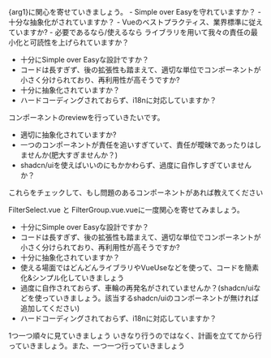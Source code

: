 {arg1}に関心を寄せていきましょう。
    - Simple over Easyを守れていますか？
    - 十分な抽象化がされていますか？
    - Vueのベストプラクティス、業界標準に従えていますか?
    - 必要であるなら/使えるなら ライブラリを用いて我々の責任の最小化と可読性を上げられていますか？


- 十分にSimple over Easyな設計ですか？
- コードは長すぎず、後の拡張性も踏まえて、適切な単位でコンポーネントが小さく分けられており、再利用性が高そうですか?        
- 十分に抽象化されていますか？
- ハードコーディングされておらず、i18nに対応していますか？


コンポーネントのreviewを行っていきたいです。
- 適切に抽象化されていますか?
- 一つのコンポーネントが責任を追いすぎていて、責任が曖昧であったりはしませんか(肥大すぎませんか？)
- shadcn/uiを使えばいいのにもかかわらず、過度に自作しすぎていませんか？

これらをチェックして、もし問題のあるコンポーネントがあれば教えてください


FilterSelect.vue と FilterGroup.vue.vueに一度関心を寄せてみましょう。
   - 十分にSimple over Easyな設計ですか？
   - コードは長すぎず、後の拡張性も踏まえて、適切な単位でコンポーネントが小さく分けられており、再利用性が高そうですか?        
   - 十分に抽象化されていますか？
   - 使える場面ではどんどんライブラリやVueUseなどを使って、コードを簡素化&シンプル化していきましょう
   - 過度に自作されておらず、車輪の再発名がされていませんか？(shadcn/uiなどを使っていきましょう。該当するshadcn/uiのコンポーネントが無ければ追加してください)    
   - ハードコーディングされておらず、i18nに対応していますか？
 
   1つ一つ順々に見ていきましょう 
   いきなり行うのではなく、計画を立ててから行っていきましょう。また、一つ一つ行っていきましょう